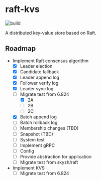 # raft-kvs

![build](https://github.com/skyzh/raft-kvs/workflows/build/badge.svg)

A distributed key-value store based on Raft.

## Roadmap

- Implement Raft consensus algorithm
    - [x] Leader election
    - [x] Candidate fallback
    - [x] Leader append log
    - [x] Follower verify log
    - [x] Leader sync log
    - [ ] Migrate test from 6.824
        - [x] 2A
        - [ ] 2B
        - [ ] 2C
    - [x] Batch append log
    - [ ] Batch rollback log
    - [ ] Membership changes (TBD)
    - [ ] Snapshot (TBD)
    - [ ] System test
    - [ ] Implement gRPC
    - [ ] Config
    - [ ] Provide abstraction for application
    - [ ] Migrate test from skyzh/raft
- Implement KVS
    - [ ] Migrate test from 6.824

